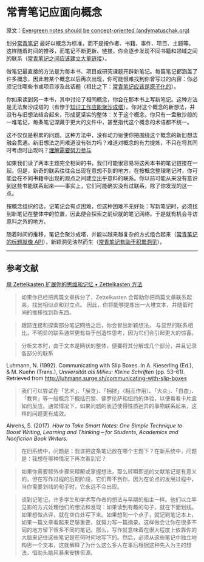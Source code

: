 # 常青笔记应面向概念

原文：[Evergreen notes should be concept-oriented (andymatuschak.org)](https://notes.andymatuschak.org/z6bci25mVUBNFdVWSrQNKr6u7AZ1jFzfTVbMF)

划分[常青笔记](https://notes.andymatuschak.org/z4SDCZQeRo4xFEQ8H4qrSqd68ucpgE6LU155C) 最好以概念为标准，而不是按作者、书籍、事件、项目、主题等。这样随着时间的推移，而笔记不断更新、链接，你会逐步发现不同书籍和领域之间的联系（[常青笔记之间应该建立大量链接](https://notes.andymatuschak.org/z2HUE4ABbQjUNjrNemvkTCsLa1LPDRuwh1tXC)）。

做笔记最直接的方法是为每本书、项目或研究课题开辟新笔记。每篇笔记都涵盖了许多概念，因此若某个概念以后再次出现，你可能很难找到你曾写过的内容：你必须记住哪些书或项目涉及此话题（相比之下：[常青笔记应该是原子化的](https://notes.andymatuschak.org/z4Rrmh17vMBbauEGnFPTZSK3UmdsGExLRfZz1)）。

你如果读到另一本书，其中讨论了相同概念，你会在那本书上写新笔记。这种方法是无法聚沙成塔的（有悖于[知识工作应能聚沙成塔](https://notes.andymatuschak.org/z6UDDkom8Aifg6mLdjT1sPtbMBweCmpyTwmJT)）。你对这个概念的新想法，并没有与旧想法结合起来，形成更坚实的整体：关于这个概念，你只有一盘散沙般的一堆笔记，每条笔记深藏于更大的文件中，甚至指代这个概念的术语都不统一。

这不仅仅是积累的问题。这种方法中，没有动力驱使你把围绕这个概念的新旧想法融会贯通。新旧想法之间难道没有张力吗？难道对概念的有力提炼，不只在将其同时考虑时出现吗？[理解需要努力参与](https://notes.andymatuschak.org/zX1WtJ4ouE8sjN1NgWHsGVg8ZnVfp5Kz74Vs)

如果我们读了两本主题完全相同的书，我们可能很容易将这两本书的笔记链接在一起。但是，新奇的联系往往会出现在意想不到的地方。在按概念整理笔记时，你可能会在不同书籍中出现的观点之间建立出乎意料的联系。你以前可能从来没有意识到这些书能联系起来——事实上，它们可能确实没有过联系，除了你发现的这一点。

按概念组织的话，记笔记会有点困难，但这种困难不无好处：写新笔记时，必须找到新笔记在整体中的位置，因此便会探索之前织就的笔记网络，于是就有机会寻访意料之外的地方。

随着时间的推移，笔记会聚沙成塔，并能以越来越复杂的方式组合起来（[常青笔记的标题就像 API](https://notes.andymatuschak.org/z3XP5GRmd9z1D2qCE7pxUvbeSVeQuMiqz9x1C)），新颖洞见油然而生（[常青笔记有助于积累洞见](https://notes.andymatuschak.org/z6cFzJWgj9vZpnrQsjrZ8yCNREzCTgyFeVZTb)）。

------

## 参考文献

[用 Zettelkasten 扩展你的思维和记忆 • Zettelkasten 方法](https://zettelkasten.de/posts/extend-your-mind-and-memory-with-a-zettelkasten)

> 如果你已经把两篇文章拆分了，Zettelkasten 会帮助你把两篇文章联系起来，找出相似点和对立点。 因此，你将能够提炼出一大堆文本，并随着时间的推移找到新东西。

> 跟踪连接和探索部分笔记网络之后，你会冒出新颖想法。 与显然的联系相比，不明显的联系通常更有益于创造性思考，因为它们会引起更大的惊喜。

> 分析文本时，由于文本是网状的整体，便要将其分解成几个部分，并且记录各部分的联系

Luhmann, N. (1992). Communicating with Slip Boxes. In A. Kieserling (Ed.), & M. Kuehn (Trans.), *Universität als Milieu: Kleine Schriften* (pp. 53–61). Retrieved from http://luhmann.surge.sh/communicating-with-slip-boxes

> 我们可以尝试在「艺术」、「展览」、「拥挤」（相互作用）、「大众」、「自由」、「教育」等一般概念下概括巴黎、佛罗伦萨和纽约的体验，以便看看卡片盒如何反应。通常情况下，如果问题的表述使得性质迥异的事物联系起来，这样的问题更有成效。

Ahrens, S. (2017). *How to Take Smart Notes: One Simple Technique to Boost Writing, Learning and Thinking – for Students, Academics and Nonfiction Book Writers*.

> 在旧系统中，问题是：我该把这条笔记放在哪个主题下？在新系统中，问题是：我想在哪种情况下再次看到它？

> 如果你需要额外步骤来理解或掌握想法，那么转瞬即逝的文献笔记是有意义的。但在写作过程的后期阶段，它们帮不到你，因为在论点的发展过程中，当你需要划线的句子时，它永远不会出现。

> 谈到记笔记，许多学生和学术写作者的想法与早期的船主一样。他们以立竿见影的方式处理他们的想法和发现：如果读到有趣的句子，就在下面划线。如果想做点评，就在空白处写下来。如果想到一个点子，就记到笔记本上，如果一篇文章看起来足够重要，就努力写一篇摘录。这样做会让你在很多不同的地方留下很多不同的笔记。那么，写作就意味着在很大程度上依靠你的大脑来记住这些笔记是在何时何地写下的。然后，必须从这些笔记中独立地构思一个文本，这就解释了为什么这么多人在事后根据这种先入为主的想法，借助头脑风暴来安排资源。